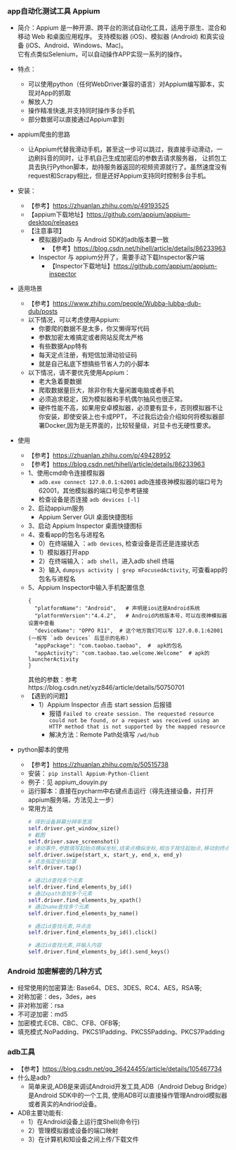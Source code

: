 ### app自动化测试工具 Appium
- 简介：Appium 是一种开源、跨平台的测试自动化工具，适用于原生、混合和移动 Web 和桌面应用程序。
  支持模拟器 (iOS)、模拟器 (Android) 和真实设备 (iOS、Android、Windows、Mac)。  
  它有点类似Selenium，可以自动操作APP实现一系列的操作。
- 特点：
    - 可以使用python（任何WebDriver兼容的语言）对Appium编写脚本，实现对App的抓取
    - 解放人力
    - 操作精准快速,并支持同时操作多台手机
    - 部分数据可以直接通过Appium拿到
- appium爬虫的思路
    - 让Appium代替我滑动手机，甚至这一步可以跳过，我直接手动滑动，一边刷抖音的同时，让手机自己生成加密后的参数去请求服务器，
      让抓包工具去执行Python脚本，劫持服务器返回的视频资源就行了。虽然速度没有request和Scrapy相比，但是还好Appium支持同时控制多台手机。
- 安装：
    - 【参考】https://zhuanlan.zhihu.com/p/49193525
    - 【appium下载地址】https://github.com/appium/appium-desktop/releases
    - 【注意事项】
        - 模拟器的adb 与 Android SDK的adb版本要一致
            - 【参考】https://blog.csdn.net/hihell/article/details/86233963
        - Inspector 与 appium分开了，需要手动下载Inspector客户端
            - 【Inspector下载地址】https://github.com/appium/appium-inspector
- 适用场景
    - 【参考】https://www.zhihu.com/people/Wubba-lubba-dub-dub/posts
    - 以下情况，可以考虑使用Appium:
        - 你要爬的数据不是太多，你又懒得写代码
        - 参数加密太难搞定或者网站反爬太严格
        - 有些数据App特有
        - 每天定点注册，有短信加滑动验证码
        - 就是自己私底下想搞些节省人力的小脚本
    - 以下情况，请不要优先使用Appium：
        - 老大急着要数据
        - 爬取数据量巨大，除非你有大量闲置电脑或者手机
        - 必须追求稳定，因为模拟器和手机偶尔抽风也很正常。
        - 硬件性能不高，如果用安卓模拟器，必须要有显卡，否则模拟器不让你安装，即使安装上也卡成PPT，
          不过我后边会介绍如何将模拟器部署Docker,因为是无界面的，比较轻量级，对显卡也无硬性要求。
  
- 使用
    - 【参考】https://zhuanlan.zhihu.com/p/49428952
    - 【参考】https://blog.csdn.net/hihell/article/details/86233963
    - 1、使用cmd命令连接模拟器
        - `adb.exe connect 127.0.0.1:62001` adb连接夜神模拟器的端口号为62001，其他模拟器的端口号见参考链接
        - 检查设备是否连接 `adb devices [-l]`
    - 2、启动appium服务
        - Appium Server GUI 桌面快捷图标
    - 3、启动 Appium Inspector 桌面快捷图标
    - 4、查看app的包名与进程名
        - 0）在终端输入 ：`adb devices`, 检查设备是否还是连接状态
        - 1）模拟器打开app
        - 2）在终端输入： `adb shell`，进入adb shell 终端
        - 3）输入 `dumpsys activity | grep mFocusedActivity`, 可查看app的包名与进程名
    - 5、Appium Inspector中输入手机配置信息
        ```text
        {
          "platformName": "Android",   # 声明是ios还是Android系统
          "platformVersion":"4.4.2",   # Android内核版本号，可以在夜神模拟器设置中查看   
          "deviceName": "OPPO R11",  # 这个地方我们可以写 127.0.0.1:62001 (一般写 `adb devices` 后显示的名称)
          "appPackage": "com.taobao.taobao",  #  apk的包名 
          "appActivity": "com.taobao.tao.welcome.Welcome"  # apk的launcherActivity
        }
        ```
        其他的参数：参考https://blog.csdn.net/xyz846/article/details/50750701
    - 【遇到的问题】
        - 1）Appium Inspector 点击 start session 后报错
            - 报错 `Failed to create session. The requested resource could not be found, or a request was received using an HTTP method that is not supported by the mapped resource`
            - 解决方法：Remote Path处填写 `/wd/hub`
    
- python脚本的使用
    - 【参考】https://zhuanlan.zhihu.com/p/50515738
    - 安装： `pip install Appium-Python-Client`
    - 例子：见 appium_douyin.py
    - 运行脚本：直接在pycharm中右键点击运行（得先连接设备，并打开appium服务端，方法见上一步）
    - 常用方法
        ```python
        # 得到设备屏幕分辨率宽高
        self.driver.get_window_size()
        # 截图
        self.driver.save_screenshot()
        # 滑动事件,参数填写起始点横纵坐标,结束点横纵坐标,相当于按住起始点,移动到终点,松开
        self.driver.swipe(start_x, start_y, end_x, end_y)
        # 点击指定坐标位置
        self.driver.tap()
      
        # 通过id查找多个元素
        self.driver.find_elements_by_id()
        # 通过xpath查找多个元素
        self.driver.find_elements_by_xpath()
        # 通过name查找多个元素
        self.driver.find_elements_by_name()
      
        # 通过id查找元素,并点击
        self.driver.find_elements_by_id().click()
      
        # 通过id查找元素,并输入内容
        self.driver.find_elements_by_id().send_keys()
        ```

### Android 加密解密的几种方式
- 经常使用的加密算法: Base64、DES、3DES、RC4、AES，RSA等;
- 对称加密：des，3des，aes
- 非对称加密：rsa
- 不可逆加密：md5
- 加密模式:ECB、CBC、CFB、OFB等;
- 填充模式:NoPadding、PKCS1Padding、PKCS5Padding、PKCS7Padding

### adb工具
- 【参考】https://blog.csdn.net/qq_36424455/article/details/105467734
- 什么是adb?
    - 简单来说,ADB是来调试Android开发工具,ADB（Android Debug Bridge）是Android SDK中的一个工具, 使用ADB可以直接操作管理Android模拟器或者真实的Andriod设备。
-  ADB主要功能有:
    - 1）在Android设备上运行度Shell(命令行)
    - 2）管理模拟器或设备的端口映射
    - 3）在计算机和知设备之间上传/下载文件